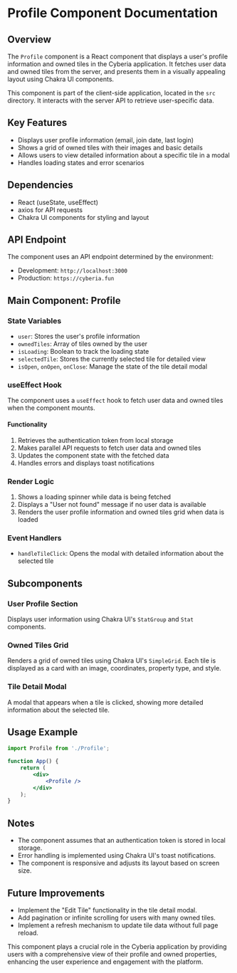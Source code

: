 # Profile Component Documentation

## Overview

The `Profile` component is a React component that displays a user's profile information and owned
tiles in the Cyberia application. It fetches user data and owned tiles from the server, and presents
them in a visually appealing layout using Chakra UI components.

This component is part of the client-side application, located in the `src` directory. It interacts
with the server API to retrieve user-specific data.

## Key Features

-   Displays user profile information (email, join date, last login)
-   Shows a grid of owned tiles with their images and basic details
-   Allows users to view detailed information about a specific tile in a modal
-   Handles loading states and error scenarios

## Dependencies

-   React (useState, useEffect)
-   axios for API requests
-   Chakra UI components for styling and layout

## API Endpoint

The component uses an API endpoint determined by the environment:

-   Development: `http://localhost:3000`
-   Production: `https://cyberia.fun`

## Main Component: Profile

### State Variables

-   `user`: Stores the user's profile information
-   `ownedTiles`: Array of tiles owned by the user
-   `isLoading`: Boolean to track the loading state
-   `selectedTile`: Stores the currently selected tile for detailed view
-   `isOpen`, `onOpen`, `onClose`: Manage the state of the tile detail modal

### useEffect Hook

The component uses a `useEffect` hook to fetch user data and owned tiles when the component mounts.

#### Functionality

1. Retrieves the authentication token from local storage
2. Makes parallel API requests to fetch user data and owned tiles
3. Updates the component state with the fetched data
4. Handles errors and displays toast notifications

### Render Logic

1. Shows a loading spinner while data is being fetched
2. Displays a "User not found" message if no user data is available
3. Renders the user profile information and owned tiles grid when data is loaded

### Event Handlers

-   `handleTileClick`: Opens the modal with detailed information about the selected tile

## Subcomponents

### User Profile Section

Displays user information using Chakra UI's `StatGroup` and `Stat` components.

### Owned Tiles Grid

Renders a grid of owned tiles using Chakra UI's `SimpleGrid`. Each tile is displayed as a card with
an image, coordinates, property type, and style.

### Tile Detail Modal

A modal that appears when a tile is clicked, showing more detailed information about the selected
tile.

## Usage Example

```jsx
import Profile from './Profile';

function App() {
    return (
        <div>
            <Profile />
        </div>
    );
}
```

## Notes

-   The component assumes that an authentication token is stored in local storage.
-   Error handling is implemented using Chakra UI's toast notifications.
-   The component is responsive and adjusts its layout based on screen size.

## Future Improvements

-   Implement the "Edit Tile" functionality in the tile detail modal.
-   Add pagination or infinite scrolling for users with many owned tiles.
-   Implement a refresh mechanism to update tile data without full page reload.

This component plays a crucial role in the Cyberia application by providing users with a
comprehensive view of their profile and owned properties, enhancing the user experience and
engagement with the platform.
